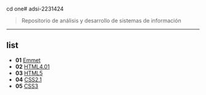 cd one# adsi-2231424
> Repositorio de análisis y desarrollo de sistemas de información  
---
## list

- **01** [Emmet](01-emmet/)
- **02** [HTML4.01](02-html4.01/)
- **03** [HTML5](03-html5/)
- **04** [CSS2.1](03-css2.1/)
- **05** [CSS3](05-css3/)  